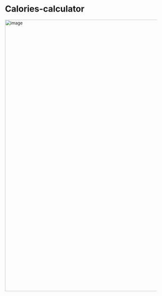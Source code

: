 # Calories-calculator

<img width="898" alt="image" src="https://github.com/ani0722/Calories-calculator/assets/107585475/cb4635bb-8397-4043-ba7e-afc7a50c2852">
